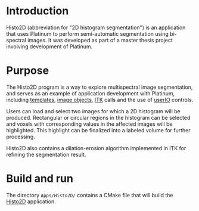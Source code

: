 # Introduction #
Histo2D (abbreviation for "2D histogram segmentation") is an application that uses Platinum to perform semi-automatic segmentation using bi-spectral images. It was developed as part of a master thesis project involving development of Platinum.

# Purpose #
The Histo2D program is a way to explore multispectral image segmentation, and serves as an example of application development with Platinum, including [templates](Templates.md), [image objects](image_general.md), [ITK](ITK.md) calls and the use of [userIO](userIO.md) controls.

Users can load and select two images for which a 2D histogram will be produced. Rectangular or circular regions in the histogram can be selected and voxels with corresponding values  in the affected images will be highlighted. This highlight can be finalized into a labeled volume for further processing.

Histo2D also contains a dilation-erosion algorithm implemented in ITK for refining the segmentation result.

# Build and run #
The directory `Apps/Histo2D/` contains a CMake file that will build the [Histo2D](Histo2D.md) application.